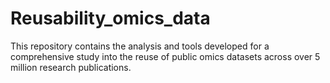 # Reusability_omics_data
This repository contains the analysis and tools developed for a comprehensive study into the reuse of public omics datasets across over 5 million research publications.
